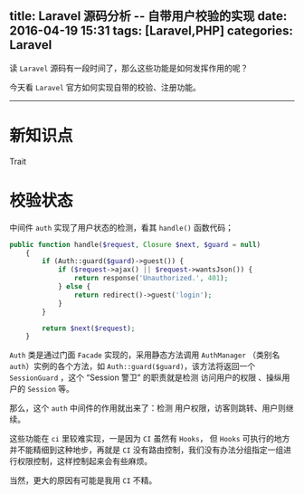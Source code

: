 title: Laravel 源码分析 -- 自带用户校验的实现
date: 2016-04-19 15:31
tags: [Laravel,PHP]
categories: Laravel
---

读  `Laravel` 源码有一段时间了，那么这些功能是如何发挥作用的呢？

今天看 `Laravel` 官方如何实现自带的校验、注册功能。

<!-- more -->

---

# 新知识点

Trait

# 校验状态

中间件 `auth` 实现了用户状态的检测，看其 `handle()` 函数代码；

```php
public function handle($request, Closure $next, $guard = null)
    {
        if (Auth::guard($guard)->guest()) {
            if ($request->ajax() || $request->wantsJson()) {
                return response('Unauthorized.', 401);
            } else {
                return redirect()->guest('login');
            }
        }

        return $next($request);
    }
```


`Auth` 类是通过门面 `Facade` 实现的，采用静态方法调用 `AuthManager` （类别名 `auth`）实例的各个方法，如 `Auth::guard($guard)`，该方法将返回一个 `SessionGuard` ，这个 “Session 警卫”  的职责就是检测 访问用户的权限 、操纵用户的 `Session` 等。

那么，这个 `auth` 中间件的作用就出来了：检测 用户权限，访客则跳转、用户则继续。

这些功能在 `ci` 里较难实现，一是因为 `CI` 虽然有 `Hooks`， 但 `Hooks` 可执行的地方并不能精细到这种地步，再就是 `CI` 没有路由控制，我们没有办法分组指定一组进行权限控制，这样控制起来会有些麻烦。  

当然，更大的原因有可能是我用 `CI` 不精。 


